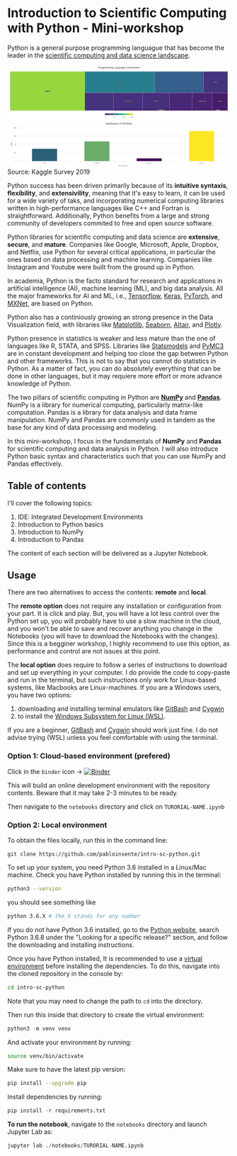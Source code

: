# Introduction to Scientific Computing with Python - Mini-workshop

Python is a general purpose programming languague that has become the leader in the [scientific computing and data science landscape](https://towardsdatascience.com/kaggle-user-survey-2019-326e187ff207). 

![Kaggle Survey 2019](./assets/survey-python.png)
Source: Kaggle Survey 2019

Python success has been driven primarily because of its **intuitive syntaxis**, **flexibility**, and **extensivility**, meaning that it's easy to learn, it can be used for a wide variety of taks, and incorporating numerical computing libraries written in high-performance languages like C++ and Fortran is straightforward. Additionally, Python benefits from a large and strong community of developers commited to free and open source software.  

Python libraries for scientific computing and data science are **extensive**, **secure**, and **mature**. Companies like Google, Microsoft, Apple, Dropbox, and Netflix, use Python for several critical applications, in particular the ones based on data processing and machine learning. Companies like Instagram and Youtube were built from the ground up in Python. 

In academia, Python is the facto standard for research and applications in artificial intelligence (AI), machine learning (ML), and big data analysis. All the major frameworks for AI and ML, i.e., [Tensorflow](https://www.tensorflow.org/), [Keras](https://keras.io/), [PyTorch](https://pytorch.org/), and [MXNet](https://mxnet.apache.org/), are based on Python. 

Python also has a continiously growing an strong presence in the Data Visualization field, with libraries like [Matplotlib](https://matplotlib.org/), [Seaborn](https://seaborn.pydata.org/), [Altair](https://altair-viz.github.io/), and [Plotly](https://plotly.com/). 

Python presence in statistics is weaker and less mature than the one of languages like R, STATA, and SPSS. Libraries like [Statsmodels](https://www.statsmodels.org/stable/index.html) and [PyMC3](https://docs.pymc.io/) are in constant development and helping too close the gap between Python and other frameworks. This is not to say that you cannot do statistics in Python. As a matter of fact, you can do absolutely everything that can be done in other languages, but it may requiere more effort or more advance knowledge of Python. 

The two pillars of scientific computing in Python are **[NumPy](https://numpy.org/)** and **[Pandas](https://pandas.pydata.org/)**. NumPy is a library for numerical computing, particularly matrix-like computation. Pandas is a library for data analysis and data frame manipulation. NumPy and Pandas are commonly used in tandem as the base for any kind of data processing and modeling.  

In this mini-workshop, I focus in the fundamentals of **NumPy** and **Pandas** for scientific computing and data analysis in Python. I will also introduce Python basic syntax and characteristics such that you can use NumPy and Pandas effectively. 

## Table of contents

I'll cover the following topics:

1. IDE: Integrated Development Environments
2. Introduction to Python basics
3. Introduction to NumPy 
4. Introduction to Pandas 

The content of each section will be delivered as a Jupyter Notebook.

## Usage

There are two alternatives to access the contents: **remote** and **local**. 

The **remote option** does not require any installation or configuration from your part. It is click and play. But, you will have a lot less control over the Python set up, you will probably have to use a slow machine in the cloud, and you won't be able to save and recover anything you change in the Notebooks (you will  have to download the Notebooks with the changes). Since this is a begginer workshop, I highly recommend to use this option, as performance and control are not issues at this point. 

The **local option** does require to follow a series of instructions to download and set up everything in your computer. I do provide the code to copy-paste and run in the terminal, but such instructions only work for Linux-based systems, like Macbooks are Linux-machines. If you are a Windows users, you have two options: 

1. downloading and installing terminal emulators like [GitBash](https://gitforwindows.org/) and [Cygwin](https://www.cygwin.com/)
2. to install the [Windows Subsystem for Linux (WSL)](https://docs.microsoft.com/en-us/windows/wsl/install-win10). 

If you are a beginner, [GitBash](https://gitforwindows.org/) and [Cygwin](https://www.cygwin.com/) should work just fine. I do not advise trying (WSL) unless you feel comfortable with using the terminal. 

### Option 1: Cloud-based environment (prefered)

Click in the ```binder``` icon -> [![Binder](https://mybinder.org/badge_logo.svg)]()

This will build an online development environment with the repository contents. Beware that it may take 2-3 minutes to be ready.

Then navigate to the `notebooks` directory and click on `TURORIAL-NAME.ipynb`

### Option 2: Local environment

To obtain the files locally, run this in the command line:

```
git clone https://github.com/pabloinsente/intro-sc-python.git
```

To set up your system, you need Python 3.6 installed in a Linux/Mac machine. Check you have Python installed by running this in the terminal:

```bash
python3 --version
```

you should see something like

```bash
python 3.6.X # the X stands for any number
```

If you do not have Python 3.6 installed, go to the [Python website](https://www.python.org/downloads/), search Python 3.6.8 under the "Looking for a specific release?" section, and follow the downloading and installing instructions. 

Once you have Python installed, It is recommended to use a [virtual environment](https://docs.python.org/3/tutorial/venv.html) before installing the dependencies. To do this, navigate into the cloned repository in the console by:

```bash
cd intro-sc-python
```

Note that you may need to change the path to `cd` into the directory.  

Then run this inside that directory to create the virtual environment:

```Python
python3 -m venv venv
```

And activate your environment by running:

```bash
source venv/bin/activate
```

Make sure to have the latest pip version:

```bash
pip install --upgrade pip
```

Install dependencies by running:

```Python
pip install -r requirements.txt
```

**To run the notebook**, navigate to the ```notebooks``` directory and launch Jupyter Lab as:

```Python
jupyter lab ./notebooks/TURORIAL-NAME.ipynb
```
